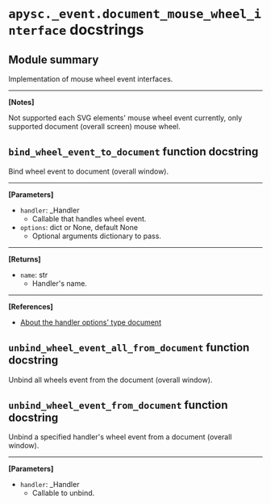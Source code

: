 # `apysc._event.document_mouse_wheel_interface` docstrings

## Module summary

Implementation of mouse wheel event interfaces.<hr>

**[Notes]**

Not supported each SVG elements' mouse wheel event currently, only supported document (overall screen) mouse wheel.

## `bind_wheel_event_to_document` function docstring

Bind wheel event to document (overall window).<hr>

**[Parameters]**

- `handler`: _Handler
  - Callable that handles wheel event.
- `options`: dict or None, default None
  - Optional arguments dictionary to pass.

<hr>

**[Returns]**

- `name`: str
  - Handler's name.

<hr>

**[References]**

- [About the handler options' type document](https://simon-ritchie.github.io/apysc/en/about_handler_options_type.html)

## `unbind_wheel_event_all_from_document` function docstring

Unbind all wheels event from the document (overall window).

## `unbind_wheel_event_from_document` function docstring

Unbind a specified handler's wheel event from a document (overall window).<hr>

**[Parameters]**

- `handler`: _Handler
  - Callable to unbind.